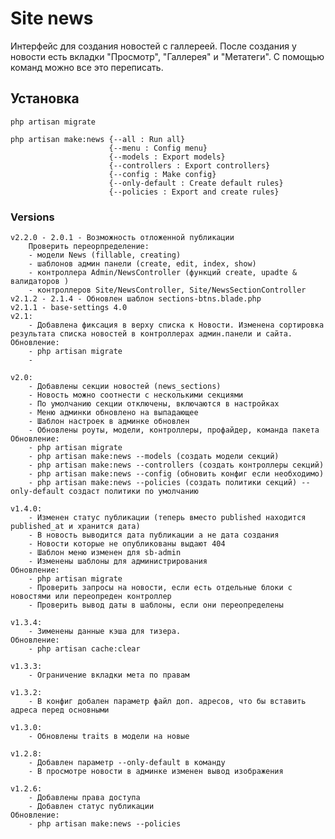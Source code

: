 # Site news

Интерфейс для создания новостей с галлереей. После создания у новости есть вкладки "Просмотр", "Галлерея" и "Метатеги". С помощью команд можно все это переписать.

## Установка

    php artisan migrate

    php artisan make:news {--all : Run all}
                          {--menu : Config menu}
                          {--models : Export models}
                          {--controllers : Export controllers}
                          {--config : Make config}
                          {--only-default : Create default rules}
                          {--policies : Export and create rules}

### Versions
    v2.2.0 - 2.0.1 - Возможность отложенной публикации
        Проверить переорпределение:
        - модели News (fillable, creating)
        - шаблонов админ панели (create, edit, index, show)
        - контроллера Admin/NewsController (функций create, upadte & валидаторов )
        - контроллеров Site/NewsController, Site/NewsSectionController
    v2.1.2 - 2.1.4 - Обновлен шаблон sections-btns.blade.php
    v2.1.1 - base-settings 4.0
    v2.1: 
        - Добавлена фиксация в верху списка к Новости. Изменена сортировка результата списка новостей в контроллерах админ.панели и сайта.
    Обновление:
        - php artisan migrate
        -

    v2.0:
        - Добавлены секции новостей (news_sections)
        - Новость можно соотнести с несколькими секциями
        - По умолчанию секции отключены, включаются в настройках 
        - Меню админки обновлено на выпадающее
        - Шаблон настроек в админке обновлен
        - Обновлены роуты, модели, контроллеры, профайдер, команда пакета
    Обновление:
        - php artisan migrate
        - php artisan make:news --models (создать модели секций)
        - php artisan make:news --controllers (создать контроллеры секций)
        - php artisan make:news --config (обновить конфиг если необходимо)
        - php artisan make:news --policies (создать политики секций) --only-default создаст политики по умолчанию
        
    v1.4.0:
        - Изменен статус публикации (теперь вместо published находится published_at и хранится дата)
        - В новость выводится дата публикации а не дата создания
        - Новости которые не опубликованы выдают 404
        - Шаблон меню изменен для sb-admin
        - Изменены шаблоны для администрирования
    Обновление:
        - php artisan migrate
        - Проверить запросы на новости, если есть отдельные блоки с новостями или переопреден контроллер
        - Проверить вывод даты в шаблоны, если они переопределены
        
    v1.3.4:
        - Зименены данные кэша для тизера.
    Обновление:
        - php artisan cache:clear
    
    v1.3.3:
        - Ограничение вкладки мета по правам
        
    v1.3.2:
        - В конфиг добален параметр файл доп. адресов, что бы вставить адреса перед основными
    
    v1.3.0:
        - Обновлены traits в модели на новые
        
    v1.2.8:
        - Добавлен параметр --only-default в команду
        - В просмотре новости в админке изменен вывод изображения
    
    v1.2.6:
        - Добавлены права доступа
        - Добавлен статус публикации
    Обновление:
        - php artisan make:news --policies